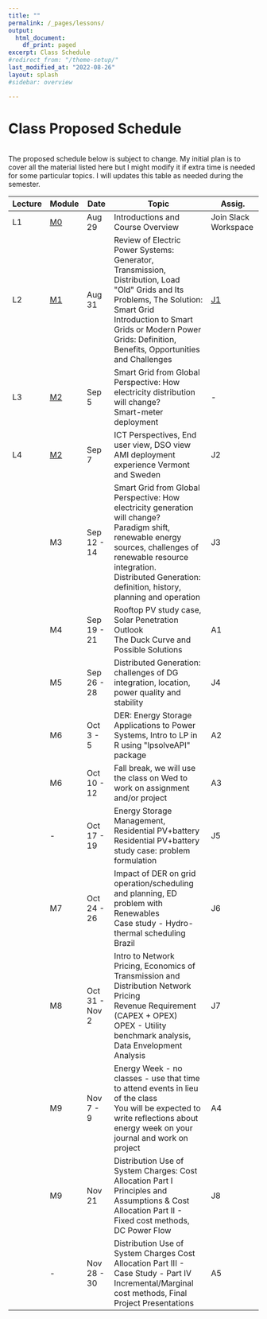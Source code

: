 ```yaml
---
title: ""
permalink: /_pages/lessons/
output:
  html_document:
    df_print: paged
excerpt: Class Schedule
#redirect_from: "/theme-setup/"
last_modified_at: "2022-08-26"
layout: splash
#sidebar: overview

---
```


# Class Proposed Schedule
<br>
The proposed schedule below is subject to change. My initial plan is to cover all the material listed here but I might modify it if extra time is needed for some particular topics. I will updates this table as needed during the semester.


| Lecture | Module |   Date  | Topic | Assig. |
|----|----|--------|--------------|----|
| L1 | <a href="/_pages/modulelist/" > M0 </a> | Aug 29 | Introductions and Course Overview  | Join Slack Workspace |
| L2 |   <a href="/docs/modules/M1/" > M1 </a> | Aug 31 | Review of Electric Power Systems: Generator, Transmission, Distribution, Load <br> "Old" Grids and Its Problems, The Solution: Smart Grid <br> Introduction to Smart Grids or Modern Power Grids: Definition, Benefits, Opportunities and Challenges | [J1](https://sakai.duke.edu/portal/site/fc198b90-9d77-4c6b-8708-c9d0d044be5b/tool/26e522a4-84f3-4d97-9ad5-a7c405e8ea92/discussionForum/message/dfAllMessages)  |
| L3 | <a href="/docs/modules/M2/" > M2 </a> | Sep 5 | Smart Grid from Global Perspective: How electricity distribution will change? <br> Smart-meter deployment |- |
| L4 | <a href="/docs/modules/M2/" > M2 </a> | Sep 7 |  ICT Perspectives, End user view, DSO view <br> AMI deployment experience Vermont and Sweden |J2 |
|  | M3 | Sep 12 - 14 | Smart Grid from Global Perspective: How electricity generation will change? <br> Paradigm shift, renewable energy sources, challenges of renewable resource integration. <br> Distributed Generation: definition, history, planning and operation |J3 |
|  | M4 | Sep 19 - 21 | Rooftop PV study case, Solar Penetration Outlook <br> The Duck Curve and Possible Solutions | A1 |
|  | M5 | Sep 26 - 28 | Distributed Generation: challenges of DG integration, location, power quality and stability | J4 |
|  | M6 | Oct 3 - 5 | DER: Energy Storage Applications to Power Systems, Intro to LP in R using "lpsolveAPI" package | A2 |
|  | M6 | Oct 10 - 12 | Fall break, we will use the class on Wed to work on assignment and/or project | A3 |
|  | - | Oct 17 - 19 | Energy Storage Management, Residential PV+battery <br> Residential PV+battery study case: problem formulation  | J5 |
|  | M7 | Oct 24 - 26 | Impact of DER on grid operation/scheduling and planning, ED problem with Renewables <br> Case study - Hydro-thermal scheduling Brazil | J6 |
|  | M8 | Oct 31 - Nov 2 | Intro to Network Pricing, Economics of Transmission and Distribution Network Pricing <br>  Revenue Requirement (CAPEX + OPEX) <br> OPEX - Utility benchmark analysis, Data Envelopment Analysis | J7 |
|  | M9 | Nov 7 - 9 | Energy Week - no classes - use that time to attend events in lieu of the class <br> You will be expected to write reflections about energy week on your journal and work on project | A4 |
|  | M9 | Nov 21  | Distribution Use of System Charges: Cost Allocation Part I <br> Principles and Assumptions & Cost Allocation Part II - Fixed cost methods, DC Power Flow | J8 |
|  | - | Nov 28 - 30 | Distribution Use of System Charges Cost Allocation Part III - Case Study - Part IV <br> Incremental/Marginal cost methods, Final Project Presentations | A5 |

